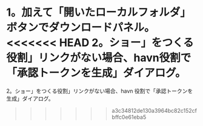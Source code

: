 1。加えて「開いたローカルフォルダ」ボタンでダウンロードパネル。
<<<<<<< HEAD
2。ショー」をつくる役割」リンクがない場合、havn役割で「承認トークンを生成」ダイアログ。
=======
2。ショー」をつくる役割」リンクがない場合、havn 役割で「承認トークンを生成」ダイアログ。
>>>>>>> a3c34812de130a3964bc82c152cfbffc0e61eba5
